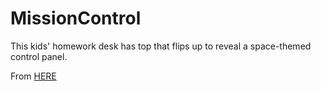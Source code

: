 MissionControl
==============

This kids' homework desk has top that flips up to reveal a space-themed control panel.

From [HERE](http://makezine.com/video/making-fun-mission-control-desk/)
